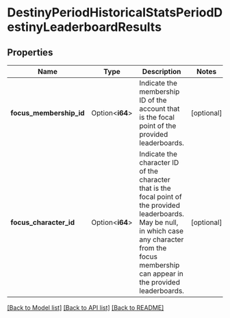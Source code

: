# DestinyPeriodHistoricalStatsPeriodDestinyLeaderboardResults

## Properties

Name | Type | Description | Notes
------------ | ------------- | ------------- | -------------
**focus_membership_id** | Option<**i64**> | Indicate the membership ID of the account that is the focal point of the provided leaderboards. | [optional]
**focus_character_id** | Option<**i64**> | Indicate the character ID of the character that is the focal point of the provided leaderboards. May be null, in which case any character from the focus membership can appear in the provided leaderboards. | [optional]

[[Back to Model list]](../README.md#documentation-for-models) [[Back to API list]](../README.md#documentation-for-api-endpoints) [[Back to README]](../README.md)


